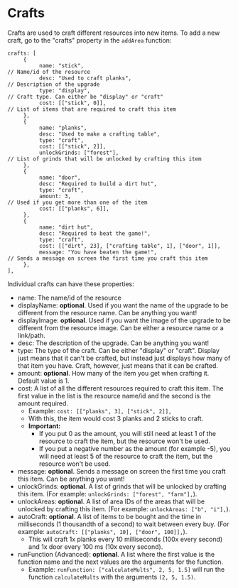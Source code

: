 # Crafts

Crafts are used to craft different resources into new items. To add a new craft, go to the "crafts" property in the `addArea` function:

```
crafts: [
     {
          name: "stick",                                                        // Name/id of the resource
          desc: "Used to craft planks",                                         // Description of the upgrade
          type: "display",                                                      // Craft type. Can either be "display" or "craft"
          cost: [["stick", 0]],                                                 // List of items that are required to craft this item
     },
     {
          name: "planks",
          desc: "Used to make a crafting table",
          type: "craft",
          cost: [["stick", 2]],
          unlockGrinds: ["forest"],                                             // List of grinds that will be unlocked by crafting this item
     },
     {
          name: "door",
          desc: "Required to build a dirt hut",
          type: "craft",
          amount: 3,                                                            // Used if you get more than one of the item
          cost: [["planks", 6]],
     },
     {
          name: "dirt hut",
          desc: "Required to beat the game!",
          type: "craft",
          cost: [["dirt", 23], ["crafting table", 1], ["door", 1]],
          message: "You have beaten the game!",                                 // Sends a message on screen the first time you craft this item
     },
],
```

Individual crafts can have these properties:

 - name: The name/id of the resource
 - displayName: **optional**. Used if you want the name of the upgrade to be different from the resource name. Can be anything you want!
 - displayImage: **optional**. Used if you want the image of the upgrade to be different from the resource image. Can be either a resource name or a link/path.
 - desc: The description of the upgrade. Can be anything you want!
 - type: The type of the craft. Can be either "display" or "craft". Display just means that it can't be crafted, but instead just displays how many of that item you have. Craft, however, just means that it can be crafted.
 - amount: **optional**. How many of the item you get when crafting it. Default value is 1.
 - cost: A list of all the different resources required to craft this item. The first value in the list is the resource name/id and the second is the amount required.
   - Example: `cost: [["planks", 3], ["stick", 2]],`
   - With this, the item would cost 3 planks and 2 sticks to craft.
   - **Important:**
     - If you put 0 as the amount, you will still need at least 1 of the resource to craft the item, but the resource won't be used.
     - If you put a negative number as the amount (for example -5), you will need at least 5 of the resource to craft the item, but the resource won't be used.
 - message: **optional**. Sends a message on screen the first time you craft this item. Can be anything you want!
 - unlockGrinds: **optional**. A list of grinds that will be unlocked by crafting this item. (For example: `unlockGrinds: ["forest", "farm"],`).
 - unlockAreas: **optional**. A list of area IDs of the areas that will be unlocked by crafting this item. (For example: `unlockAreas: ["b", "i"],`).
 - autoCraft: **optional**. A list of items to be bought and the time in milliseconds (1 thousandth of a second) to wait between every buy. (For example: `autoCraft: [["planks", 10], ["door", 100]],`).
   - This will craft 1x planks every 10 milliseconds (100x every second) and 1x door every 100 ms (10x every second).
 - runFunction (Advanced): **optional**. A list where the first value is the function name and the next values are the arguments for the function.
   - Example: `runFunction: ["calculateMults", 2, 5, 1.5]` will run the function `calculateMults` with the arguments `(2, 5, 1.5)`.